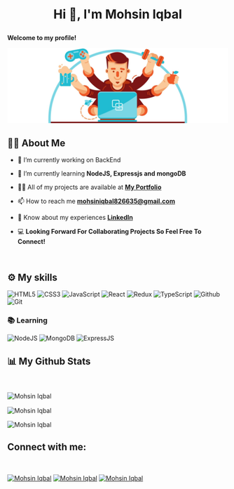 # <p align="center">Hi 👋, I'm Mohsin Iqbal</p>

**Welcome to my profile!**

<img alt="image header" src="dev1.png"/> 

## 🙋‍♂️ About Me

- 🔭 I’m currently working on BackEnd

- 🌱 I’m currently learning **NodeJS, Expressjs and mongoDB**

- 👨‍💻 All of my projects are available at **[My Portfolio](https://mohsin-iqbal-portfolio.netlify.app/)**

- 📫 How to reach me **mohsiniqbal826635@gmail.com**

- 📄 Know about my experiences **[LinkedIn](https://www.linkedin.com/in/mohsin-iqbal-424336237/)**

- 💻 **Looking Forward For Collaborating Projects So Feel Free To Connect!**

<br/>

## ⚙️ My skills

![HTML5](https://img.shields.io/badge/html5%20-%23E34F26.svg?&style=for-the-badge&logo=html5&logoColor=white)
![CSS3](https://img.shields.io/badge/css3%20-%231572B6.svg?&style=for-the-badge&logo=css3&logoColor=white)
![JavaScript](https://img.shields.io/badge/JavaScript-F7DF1E?style=for-the-badge&logo=javascript&logoColor=black)
![React](https://img.shields.io/badge/React-20232A?style=for-the-badge&logo=react&logoColor=61DAFB)
![Redux](https://img.shields.io/badge/Redux-F24E1E?style=for-the-badge&logo=redux&logoColor=white)
![TypeScript](https://img.shields.io/badge/TypeScript-430098?style=for-the-badge&logo=typescript&logoColor=white)
![Github](https://img.shields.io/badge/github%20-%23121011.svg?&style=for-the-badge&logo=github&logoColor=white&color=283238)
![Git](https://img.shields.io/badge/git%20-%23F05033.svg?&style=for-the-badge&logo=git&logoColor=white&Color=c95410)

### 📚 Learning
![NodeJS](https://img.shields.io/badge/Node.js-339933?style=for-the-badge&logo=nodedotjs&logoColor=white)
![MongoDB](https://img.shields.io/badge/MongoDB-%234ea94b.svg?&style=for-the-badge&logo=mongodb&logoColor=white)
![ExpressJS](https://img.shields.io/badge/ExpressJS-20232A?style=for-the-badge&logo=express&logoColor=61DAFB)

## 📊 My Github Stats
<br/>
<p><img align="center" src="https://github-readme-streak-stats.herokuapp.com/?user=Mohsin013&theme=black-ice&hide_border=true&stroke=0000&background=060A0CD0" alt="Mohsin Iqbal" /></p>

<p><img align="center" src="https://github-readme-stats.vercel.app/api/top-langs?username=Mohsin013&show_icons=true&locale=en&layout=compact&theme=react&hide_border=true&bg_color=0D1117" alt="Mohsin Iqbal" /></p>

<p><img align="center" src="https://github-readme-stats.vercel.app/api?username=Mohsin013&show_icons=true&locale=en&theme=react&hide_border=true&bg_color=0D1117" alt="Mohsin Iqbal" /></p>

## Connect with me:
<br/>
<p align="left">
<a href="https://twitter.com/__M0hsin" target="blank"> <img align="center" src="https://raw.githubusercontent.com/rahuldkjain/github-profile-readme-generator/master/src/images/icons/Social/twitter.svg" alt="Mohsin Iqbal" height="30" width="40"  margin="30px 0"/></a>
<a href="https://www.facebook.com/mohsin.iqbal.735507" target="blank"><img align="center" src="https://raw.githubusercontent.com/rahuldkjain/github-profile-readme-generator/master/src/images/icons/Social/facebook.svg" alt="Mohsin Iqbal" height="30" width="40" margin="30px 0" /></a>
<a href="https://www.instagram.com/__m0hsin/?hl=en" target="blank"><img align="center" src="https://raw.githubusercontent.com/rahuldkjain/github-profile-readme-generator/master/src/images/icons/Social/instagram.svg" alt="Mohsin Iqbal" height="30" width="40" margin="30px 0"/></a>
</p>

<br/>

